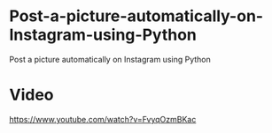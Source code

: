 # Post-a-picture-automatically-on-Instagram-using-Python
Post a picture automatically on Instagram using Python

# Video 

https://www.youtube.com/watch?v=FvyqOzmBKac
